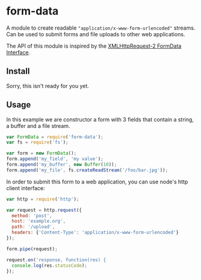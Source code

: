 # form-data

A module to create readable `"application/x-www-form-urlencoded"` streams.  Can be used to submit forms and file uploads to other web applications.

The API of this module is inspired by the
[XMLHttpRequest-2 FormData Interface][xhr2-fd].

[xhr2-fd]: http://dev.w3.org/2006/webapi/XMLHttpRequest-2/Overview.html#the-formdata-interface

## Install

Sorry, this isn't ready for you yet.

## Usage

In this example we are constructor a form with 3 fields that contain a string,
a buffer and a file stream.

``` javascript
var FormData = require('form-data');
var fs = require('fs');

var form = new FormData();
form.append('my_field', 'my value');
form.append('my_buffer', new Buffer(10));
form.append('my_file', fs.createReadStream('/foo/bar.jpg'));
```

In order to submit this form to a web application, you can use node's http
client interface:

``` javascript
var http = require('http');

var request = http.request({
  method: 'post',
  host: 'example.org',
  path: '/upload',
  headers: {'Content-Type': 'application/x-www-form-urlencoded'}
});

form.pipe(request);

request.on('response, function(res) {
  console.log(res.statusCode);
});
```

[xhr2-fd]: http://dev.w3.org/2006/webapi/XMLHttpRequest-2/Overview.html#the-formdata-interface
